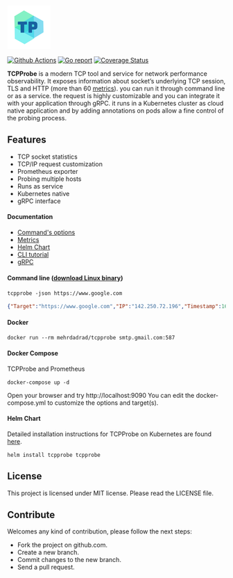 ![tcpprobe](/docs/imgs/tp_logo.png) 


[![Github Actions](https://github.com/mehrdadrad/tcpprobe/workflows/build/badge.svg)](https://github.com/mehrdadrad/tcpprobe/actions?query=workflow%3Abuild) [![Go report](https://goreportcard.com/badge/github.com/mehrdadrad/tcpprobe)](https://goreportcard.com/report/github.com/mehrdadrad/tcpprobe)  [![Coverage Status](https://coveralls.io/repos/github/mehrdadrad/tcpprobe/badge.svg?branch=main)](https://coveralls.io/github/mehrdadrad/tcpprobe?branch=main)

**TCPProbe** is a modern TCP tool and service for network performance observability. It exposes information about socket’s underlying TCP session, TLS and HTTP (more than 60 [metrics](https://github.com/mehrdadrad/tcpprobe/wiki/metrics)). you can run it through command line or as a service. the request is highly customizable and you can integrate it with your application through gRPC. it runs in a Kubernetes cluster as cloud native application and by adding annotations on pods allow a fine control of the probing process.

## Features
- TCP socket statistics
- TCP/IP request customization
- Prometheus exporter
- Probing multiple hosts
- Runs as service
- Kubernetes native
- gRPC interface

#### Documentation
* [Command's options](https://github.com/mehrdadrad/tcpprobe/wiki/command's-options)
* [Metrics](https://github.com/mehrdadrad/tcpprobe/wiki/metrics)
* [Helm Chart](https://github.com/mehrdadrad/tcpprobe/wiki/helm)
* [CLI tutorial](https://github.com/mehrdadrad/tcpprobe/wiki/command-line-tutorial)
* [gRPC](https://github.com/mehrdadrad/tcpprobe/wiki/grpc)

#### Command line ([download Linux binary](https://github.com/mehrdadrad/tcpprobe/releases/latest/download/tcpprobe)) 
```
tcpprobe -json https://www.google.com
```
```json
{"Target":"https://www.google.com","IP":"142.250.72.196","Timestamp":1607567390,"Seq":0,"State":1,"CaState":0,"Retransmits":0,"Probes":0,"Backoff":0,"Options":7,"Rto":204000,"Ato":40000,"SndMss":1418,"RcvMss":1418,"Unacked":0,"Sacked":0,"Lost":0,"Retrans":0,"Fackets":0,"LastDataSent":56,"LastAckSent":0,"LastDataRecv":0,"LastAckRecv":0,"Pmtu":9001,"RcvSsthresh":56587,"Rtt":1365,"Rttvar":446,"SndSsthresh":2147483647,"SndCwnd":10,"Advmss":8949,"Reordering":3,"RcvRtt":0,"RcvSpace":62727,"TotalRetrans":0,"PacingRate":20765147,"BytesAcked":448,"BytesReceived":10332,"SegsOut":10,"SegsIn":11,"NotsentBytes":0,"MinRtt":1305,"DataSegsIn":8,"DataSegsOut":3,"DeliveryRate":1785894,"BusyTime":4000,"RwndLimited":0,"SndbufLimited":0,"Delivered":4,"DeliveredCe":0,"BytesSent":447,"BytesRetrans":0,"DsackDups":0,"ReordSeen":0,"RcvOoopack":0,"SndWnd":66816,"TCPCongesAlg":"cubic","HTTPStatusCode":200,"HTTPRcvdBytes":14683,"HTTPRequest":113038,"HTTPResponse":293,"DNSResolve":2318,"TCPConnect":1421,"TLSHandshake":57036,"TCPConnectError":0,"DNSResolveError":0}
```

#### Docker
```
docker run --rm mehrdadrad/tcpprobe smtp.gmail.com:587
```

#### Docker Compose
TCPProbe and Prometheus
```
docker-compose up -d
```
Open your browser and try http://localhost:9090
You can edit the docker-compose.yml to customize the options and target(s).

#### Helm Chart
Detailed installation instructions for TCPProbe on Kubernetes are found [here](https://github.com/mehrdadrad/tcpprobe/wiki/helm).
```
helm install tcpprobe tcpprobe
```

## License
This project is licensed under MIT license. Please read the LICENSE file.

## Contribute
Welcomes any kind of contribution, please follow the next steps:

- Fork the project on github.com.
- Create a new branch.
- Commit changes to the new branch.
- Send a pull request.
